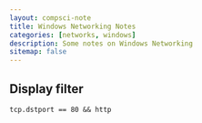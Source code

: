 ```yaml
---
layout: compsci-note
title: Windows Networking Notes
categories: [networks, windows]
description: Some notes on Windows Networking
sitemap: false
---
```


## Display filter

```text
tcp.dstport == 80 && http
```
